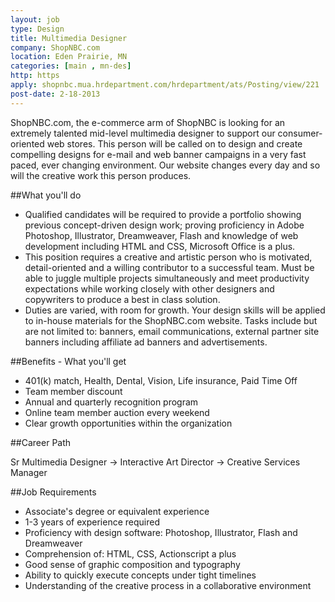 ```yaml
---
layout: job
type: Design
title: Multimedia Designer
company: ShopNBC.com
location: Eden Prairie, MN
categories: [main , mn-des]
http: https
apply: shopnbc.mua.hrdepartment.com/hrdepartment/ats/Posting/view/221
post-date: 2-18-2013
---
```


ShopNBC.com, the e-commerce arm of ShopNBC is looking for an extremely talented mid-level multimedia designer to support our consumer-oriented web stores. This person will be called on to design and create compelling designs for e-mail and web banner campaigns in a very fast paced, ever changing environment. Our website changes every day and so will the creative work this person produces.

##What you'll do

* Qualified candidates will be required to provide a portfolio showing previous concept-driven design work; proving proficiency in Adobe Photoshop, Illustrator, Dreamweaver, Flash and knowledge of web development including HTML and CSS, Microsoft Office is a plus.
* This position requires a creative and artistic person who is motivated, detail-oriented and a willing contributor to a successful team. Must be able to juggle multiple projects simultaneously and meet productivity expectations while working closely with other designers and copywriters to produce a best in class solution.
* Duties are varied, with room for growth. Your design skills will be applied to in-house materials for the ShopNBC.com website. Tasks include but are not limited to: banners, email communications, external partner site banners including affiliate ad banners and advertisements.

##Benefits - What you'll get

* 401(k) match, Health, Dental, Vision, Life insurance, Paid Time Off
* Team member discount
* Annual and quarterly recognition program
* Online team member auction every weekend
* Clear growth opportunities within the organization

##Career Path

Sr Multimedia Designer -> Interactive Art Director -> Creative Services Manager

##Job Requirements

* Associate's degree or equivalent experience
* 1-3 years of experience required
* Proficiency with design software: Photoshop, Illustrator, Flash and Dreamweaver
* Comprehension of: HTML, CSS, Actionscript a plus
* Good sense of graphic composition and typography
* Ability to quickly execute concepts under tight timelines
* Understanding of the creative process in a collaborative environment 